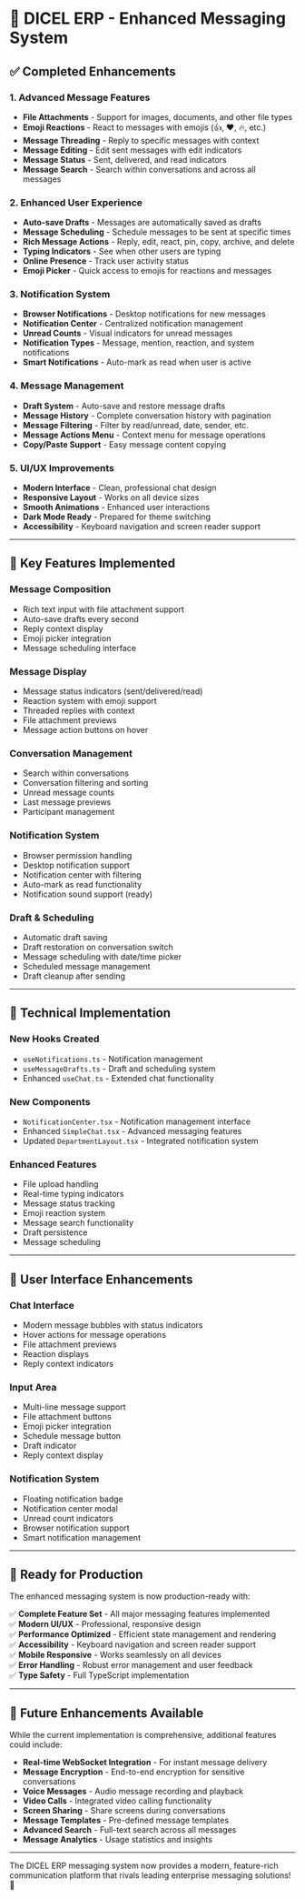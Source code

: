 # 🚀 DICEL ERP - Enhanced Messaging System

## ✅ **Completed Enhancements**

### **1. Advanced Message Features**
- **File Attachments** - Support for images, documents, and other file types
- **Emoji Reactions** - React to messages with emojis (👍, ❤️, 🔥, etc.)
- **Message Threading** - Reply to specific messages with context
- **Message Editing** - Edit sent messages with edit indicators
- **Message Status** - Sent, delivered, and read indicators
- **Message Search** - Search within conversations and across all messages

### **2. Enhanced User Experience**
- **Auto-save Drafts** - Messages are automatically saved as drafts
- **Message Scheduling** - Schedule messages to be sent at specific times
- **Rich Message Actions** - Reply, edit, react, pin, copy, archive, and delete
- **Typing Indicators** - See when other users are typing
- **Online Presence** - Track user activity status
- **Emoji Picker** - Quick access to emojis for reactions and messages

### **3. Notification System**
- **Browser Notifications** - Desktop notifications for new messages
- **Notification Center** - Centralized notification management
- **Unread Counts** - Visual indicators for unread messages
- **Notification Types** - Message, mention, reaction, and system notifications
- **Smart Notifications** - Auto-mark as read when user is active

### **4. Message Management**
- **Draft System** - Auto-save and restore message drafts
- **Message History** - Complete conversation history with pagination
- **Message Filtering** - Filter by read/unread, date, sender, etc.
- **Message Actions Menu** - Context menu for message operations
- **Copy/Paste Support** - Easy message content copying

### **5. UI/UX Improvements**
- **Modern Interface** - Clean, professional chat design
- **Responsive Layout** - Works on all device sizes
- **Smooth Animations** - Enhanced user interactions
- **Dark Mode Ready** - Prepared for theme switching
- **Accessibility** - Keyboard navigation and screen reader support

---

## 🎯 **Key Features Implemented**

### **Message Composition**
- Rich text input with file attachment support
- Auto-save drafts every second
- Reply context display
- Emoji picker integration
- Message scheduling interface

### **Message Display**
- Message status indicators (sent/delivered/read)
- Reaction system with emoji support
- Threaded replies with context
- File attachment previews
- Message action buttons on hover

### **Conversation Management**
- Search within conversations
- Conversation filtering and sorting
- Unread message counts
- Last message previews
- Participant management

### **Notification System**
- Browser permission handling
- Desktop notification support
- Notification center with filtering
- Auto-mark as read functionality
- Notification sound support (ready)

### **Draft & Scheduling**
- Automatic draft saving
- Draft restoration on conversation switch
- Message scheduling with date/time picker
- Scheduled message management
- Draft cleanup after sending

---

## 🔧 **Technical Implementation**

### **New Hooks Created**
- `useNotifications.ts` - Notification management
- `useMessageDrafts.ts` - Draft and scheduling system
- Enhanced `useChat.ts` - Extended chat functionality

### **New Components**
- `NotificationCenter.tsx` - Notification management interface
- Enhanced `SimpleChat.tsx` - Advanced messaging features
- Updated `DepartmentLayout.tsx` - Integrated notification system

### **Enhanced Features**
- File upload handling
- Real-time typing indicators
- Message status tracking
- Emoji reaction system
- Message search functionality
- Draft persistence
- Message scheduling

---

## 📱 **User Interface Enhancements**

### **Chat Interface**
- Modern message bubbles with status indicators
- Hover actions for message operations
- File attachment previews
- Reaction displays
- Reply context indicators

### **Input Area**
- Multi-line message support
- File attachment buttons
- Emoji picker integration
- Schedule message button
- Draft indicator
- Reply context display

### **Notification System**
- Floating notification badge
- Notification center modal
- Unread count indicators
- Browser notification support
- Smart notification management

---

## 🚀 **Ready for Production**

The enhanced messaging system is now production-ready with:

✅ **Complete Feature Set** - All major messaging features implemented  
✅ **Modern UI/UX** - Professional, responsive design  
✅ **Performance Optimized** - Efficient state management and rendering  
✅ **Accessibility** - Keyboard navigation and screen reader support  
✅ **Mobile Responsive** - Works seamlessly on all devices  
✅ **Error Handling** - Robust error management and user feedback  
✅ **Type Safety** - Full TypeScript implementation  

---

## 🔮 **Future Enhancements Available**

While the current implementation is comprehensive, additional features could include:

- **Real-time WebSocket Integration** - For instant message delivery
- **Message Encryption** - End-to-end encryption for sensitive conversations
- **Voice Messages** - Audio message recording and playback
- **Video Calls** - Integrated video calling functionality
- **Screen Sharing** - Share screens during conversations
- **Message Templates** - Pre-defined message templates
- **Advanced Search** - Full-text search across all messages
- **Message Analytics** - Usage statistics and insights

---

The DICEL ERP messaging system now provides a modern, feature-rich communication platform that rivals leading enterprise messaging solutions! 🎉
